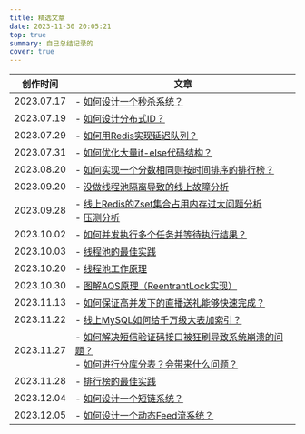 ```yaml
---
title: 精选文章
date: 2023-11-30 20:05:21
top: true
summary: 自己总结记录的
cover: true
---
```


|创作时间|文章|
|--|--|
|2023.07.17|- [如何设计一个秒杀系统？](https://garyleeeee.github.io/2023/07/17/ru-he-she-ji-yi-ge-miao-sha-xi-tong/)|
|2023.07.19|- [如何设计分布式ID？](https://garyleeeee.github.io/2023/07/19/ru-he-she-ji-fen-bu-shi-id/)|
|2023.07.29|- [如何用Redis实现延迟队列？](https://garyleeeee.github.io/2023/07/29/ru-he-yong-redis-shi-xian-yan-chi-dui-lie/)|
|2023.07.31|- [如何优化大量if-else代码结构？](https://garyleeeee.github.io/2023/07/31/ru-he-you-hua-da-liang-if-else-dai-ma-jie-gou/)|
|2023.08.20|- [如何实现一个分数相同则按时间排序的排行榜？](https://garyleeeee.github.io/2023/08/20/scene/ru-he-shi-xian-yi-ge-fen-shu-xiang-tong-ze-an-shi-jian-pai-xu-de-pai-xing-bang/)|
|2023.09.20|- [没做线程池隔离导致的线上故障分析](https://garyleeeee.github.io/2023/09/20/trouble/mei-zuo-xian-cheng-chi-ge-chi-dao-zhi-de-xian-shang-gu-zhang-fen-xi/)|
|2023.09.28|- [线上Redis的Zset集合占用内存过大问题分析](https://garyleeeee.github.io/2023/09/28/trouble/xian-shang-redis-de-zset-ji-he-zhan-yong-nei-cun-guo-da-wen-ti-fen-xi/)<br>- [压测分析](https://garyleeeee.github.io/2023/09/28/trouble/ya-ce-fen-xi/)|
|2023.10.02|- [如何并发执行多个任务并等待执行结果？](https://garyleeeee.github.io/2023/10/02/scene/ru-he-bing-fa-zhi-xing-duo-ge-ren-wu-bing-deng-dai-zhi-xing-jie-guo/)|
|2023.10.03|- [线程池的最佳实践](https://garyleeeee.github.io/2023/10/03/concurrent/xian-cheng-chi-de-zui-jia-shi-jian/)|
|2023.10.20|- [线程池工作原理](https://garyleeeee.github.io/2023/10/20/concurrent/xian-cheng-chi-gong-zuo-yuan-li/)|
|2023.10.30|- [图解AQS原理（ReentrantLock实现）](https://garyleeeee.github.io/2023/10/30/concurrent/tu-jie-aqs-yuan-li-reentrantlock-shi-xian/)|
|2023.11.13|- [如何保证高并发下的直播送礼能够快速完成？](https://garyleeeee.github.io/2023/11/13/scene/ru-he-bao-zheng-gao-bing-fa-xia-de-zhi-bo-song-li-neng-gou-kuai-su-wan-cheng/)|
|2023.11.22|- [线上MySQL如何给千万级大表加索引？](https://garyleeeee.github.io/2023/11/22/scene/xian-shang-mysql-ru-he-gei-qian-wan-ji-da-biao-jia-suo-yin/)|
|2023.11.27|- [如何解决短信验证码接口被狂刷导致系统崩溃的问题？](https://garyleeeee.github.io/2023/11/27/scene/ru-he-jie-jue-duan-xin-yan-zheng-ma-jie-kou-bei-kuang-shua-dao-zhi-xi-tong-beng-kui-de-wen-ti/)<br>- [如何进行分库分表？会带来什么问题？](https://garyleeeee.github.io/2023/11/27/mysql/ru-he-jin-xing-fen-ku-fen-biao-hui-dai-lai-shi-me-wen-ti/)|
|2023.11.28|- [排行榜的最佳实践](https://garyleeeee.github.io/2023/11/28/redis/pai-xing-bang-de-zui-jia-shi-jian/)|
|2023.12.04|- [如何设计一个短链系统？](https://garyleeeee.github.io/2023/12/04/scene/ru-he-she-ji-yi-ge-duan-lian-xi-tong/)|
|2023.12.05|- [如何设计一个动态Feed流系统？](https://garyleeeee.github.io/2023/12/05/scene/ru-he-she-ji-yi-ge-dong-tai-feed-liu-xi-tong/)|